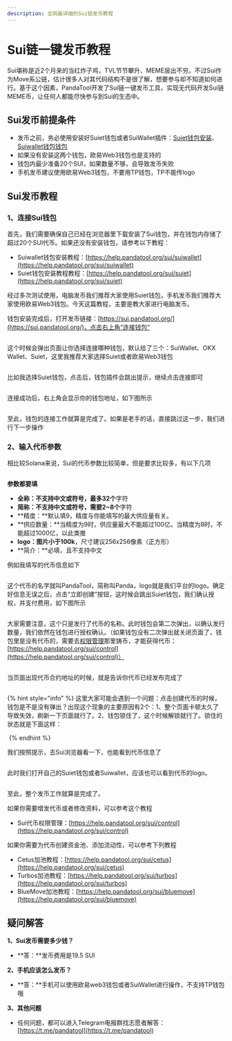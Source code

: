 ```yaml
---
description: 全网最详细的Sui链发币教程
---
```


# Sui链一键发币教程

Sui堪称是近2个月来的当红炸子鸡，TVL节节攀升、MEME层出不穷。不过Sui作为Move系公链，估计很多人对其代码结构不是很了解，想要参与却不知道如何进行。基于这个因素，PandaTool开发了Sui链一键发币工具，实现无代码开发Sui链MEME币，让任何人都能尽快参与到Sui的生态中。

## Sui发币前提条件 <a href="#qian-ti-tiao-jian" id="qian-ti-tiao-jian"></a>

* 发币之前，务必使用安装好Suiet钱包或者SuiWallet插件：[Suiet钱包安装](suiet.md)、[Suiwallet钱包钱包](suiwallet.md)
* 如果没有安装这两个钱包，欧易Web3钱包也是支持的
* 钱包内最少准备20个SUI，如果数量不够，会导致发币失败
* 手机发币建议使用欧易Web3钱包，不要用TP钱包，TP不能传logo

## Sui发币教程 <a href="#sol-fa-bi-jiao-cheng" id="sol-fa-bi-jiao-cheng"></a>

### 1、连接Sui钱包 <a href="#id-1-lian-jie-huan-ying-qian-bao-phantom" id="id-1-lian-jie-huan-ying-qian-bao-phantom"></a>

首先，我们需要确保自己已经在浏览器里下载安装了Sui钱包，并在钱包内存储了超过20个SUI代币。如果还没有安装钱包，请参考以下教程：

* Suiwallet钱包安装教程：[https://help.pandatool.org/sui/suiwallet](https://help.pandatool.org/sui/suiwallet)
* Suiet钱包安装教程教程：[https://help.pandatool.org/sui/suiet](https://help.pandatool.org/sui/suiet)

经过多次测试使用，电脑发币我们推荐大家使用Suiet钱包，手机发币我们推荐大家使用欧易Web3钱包。今天这篇教程，主要是教大家进行电脑发币。

钱包安装完成后，打开发币链接：[https://sui.pandatool.org/](https://sui.pandatool.org/)，点击右上角“连接钱包”

<figure><img src="../.gitbook/assets/1-连接钱包 (6).png" alt=""><figcaption></figcaption></figure>

这个时候会弹出页面让你选择连接哪种钱包，默认给了三个：SuiWallet、OKX Wallet、Suiet，这里我推荐大家选择Suiet或者欧易Web3钱包

<figure><img src="../.gitbook/assets/2-选择钱包.png" alt=""><figcaption></figcaption></figure>

比如我选择Suiet钱包，点击后，钱包插件会跳出提示，继续点击连接即可

<figure><img src="../.gitbook/assets/3-连接suiet.png" alt=""><figcaption></figcaption></figure>

连接成功后，右上角会显示你的钱包地址，如下图所示

<figure><img src="../.gitbook/assets/4-连接成功.png" alt=""><figcaption></figcaption></figure>

至此，钱包的连接工作就算是完成了。如果是老手的话，直接跳过这一步，我们进行下一步操作

### 2、输入代币参数 <a href="#id-1-lian-jie-huan-ying-qian-bao-phantom" id="id-1-lian-jie-huan-ying-qian-bao-phantom"></a>

相比较Solana来说，Sui的代币参数比较简单，但是要求比较多，有以下几项

<figure><img src="../.gitbook/assets/5-参数填写 (1).png" alt=""><figcaption></figcaption></figure>

**参数都要填**

* **全称：**不支持中文或符号，最多**32个**字符
* **简称：**不支持中文或符号，需要**2\~8个**字符
* **精度：**默认填9，精度与你能填写的最大供应量有关。
* **供应数量：**当精度为9时，供应量最大不能超过100亿。当精度为8时，不能超过1000亿，以此类推
* **logo：**图片小于**100k**，尺寸建议256x256像素（正方形）
* **简介：**必填，且不支持中文

例如我填写的代币信息如下

<figure><img src="../.gitbook/assets/6-填写参数.png" alt=""><figcaption></figcaption></figure>

这个代币的名字就叫PandaTool，简称叫Panda，logo就是我们平台的logo。确定好信息无误之后，点击“立即创建”按钮，这时候会跳出Suiet钱包，我们确认授权，并支付费用，如下图所示

<figure><img src="../.gitbook/assets/7-授权.png" alt=""><figcaption></figcaption></figure>

大家需要注意，这个只是发行了代币的名称。此时钱包会第二次弹出，以确认发行数量，我们依然在钱包进行授权确认。（如果钱包没有二次弹出就关闭页面了，钱包里是没有代币的，需要去[权限管理](https://help.pandatool.org/sui/control)那里铸币，才能获得代币：[https://help.pandatool.org/sui/control](https://help.pandatool.org/sui/control)）

<figure><img src="../.gitbook/assets/8-数量 (1).png" alt=""><figcaption></figcaption></figure>

当页面出现代币合约地址的时候，就是告诉你代币已经发布完成了

<figure><img src="../.gitbook/assets/9-发币成功.png" alt=""><figcaption></figcaption></figure>

{% hint style="info" %}
这里大家可能会遇到一个问题：点击创建代币的时候，钱包是不是没有弹出？出现这个现象的主要原因有2个：1、整个页面卡顿太久了导致失效，刷新一下页面就行了。2、钱包锁住了，这个时候解锁就行了。锁住的状态就是下面这样：

<img src="../.gitbook/assets/11 (4).png" alt="" data-size="original">
{% endhint %}

我们按照提示，去Sui浏览器看一下，也能看到代币信息了

<figure><img src="../.gitbook/assets/10-浏览器.png" alt=""><figcaption></figcaption></figure>

此时我们打开自己的Suiet钱包或者Suiwallet，应该也可以看到代币的logo。

<figure><img src="../.gitbook/assets/12 (4).png" alt=""><figcaption></figcaption></figure>

至此，整个发币工作就算是完成了。

如果你需要增发代币或者修改资料，可以参考这个教程

* Sui代币权限管理：[https://help.pandatool.org/sui/control](https://help.pandatool.org/sui/control)

如果你需要为代币创建资金池、添加流动性，可以参考下列教程

* Cetus加池教程：[https://help.pandatool.org/sui/cetus](https://help.pandatool.org/sui/cetus)
* Turbos加池教程：[https://help.pandatool.org/sui/turbos](https://help.pandatool.org/sui/turbos)
* BlueMove加池教程：[https://help.pandatool.org/sui/bluemove](https://help.pandatool.org/sui/bluemove)

## 疑问解答 <a href="#yi-wen-jie-da" id="yi-wen-jie-da"></a>

**1、Sui发币需要多少钱？**

* **答：**发币费用是19.5 SUI

**2、手机应该怎么发币？**

* **答：**手机可以使用欧易web3钱包或者SuiWallet进行操作，不支持TP钱包哦

**3、其他问题**

* 任何问题，都可以进入Telegram电报群找志愿者解答： [https://t.me/pandatool](https://t.me/pandatool)
